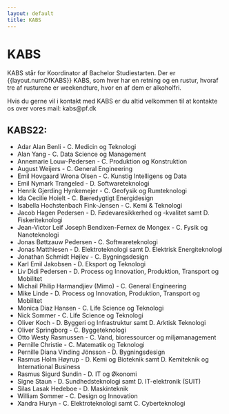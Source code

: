 ```yaml
---
layout: default
title: KABS
---
```


<h1>KABS</h1>

<p>KABS står for Koordinator af Bachelor Studiestarten. Der er {{layout.numOfKABS}} KABS, som hver har en retning og en rustur, hvoraf tre af rusturene er weekendture, hvor en af dem er alkoholfri. </p>
<p>Hvis du gerne vil i kontakt med KABS er du altid velkommen til at kontakte os over vores mail: kabs@pf.dk</p>

<h2>KABS22:</h2>

<ul>

<li>	Adar Alan Benli	-	C. Medicin og Teknologi	</li>
<li>	Alan Yang	-	C. Data Science og Management	</li>
<li>	Annemarie Louw-Pedersen	-	C. Produktion og Konstruktion	</li>
<li>	August Weijers	-	C. General Engineering	</li>
<li>	Emil Hovgaard Wrona Olsen	-	C. Kunstig Intelligens og Data	</li>
<li>	Emil Nymark Trangeled	-	D. Softwareteknologi	</li>
<li>	Henrik Gjerding Hynkemejer	-	C. Geofysik og Rumteknologi	</li>
<li>	Ida Cecilie Hoielt	-	C. Bæredygtigt Energidesign	</li>
<li>	Isabella Hochstenbach Fink-Jensen	-	C. Kemi & Teknologi	</li>
<li>	Jacob Hagen Pedersen	-	D. Fødevaresikkerhed og -kvalitet samt D. Fiskeriteknologi	</li>
<li>	Jean-Victor Leif Joseph Bendixen-Fernex de Mongex	-	C. Fysik og Nanoteknologi	</li>
<li>	Jonas Bøttzauw Pedersen	-	C. Softwareteknologi	</li>
<li>	Jonas Matthiesen	-	D. Elektroteknologi samt D. Elektrisk Energiteknologi	</li>
<li>	Jonathan Schmidt Højlev	-	C. Bygningsdesign	</li>
<li>	Karl Emil Jakobsen	-	D. Eksport og Teknologi	</li>
<li>	Liv Didi Pedersen	-	D. Process og Innovation, Produktion, Transport og Mobilitet	</li>
<li>	Michail Philip Harmandjiev (Mimo)	-	C. General Engineering	</li>
<li>	Mike Linde	-	D. Process og Innovation, Produktion, Transport og Mobilitet	</li>
<li>	Monica Diaz Hansen	-	C. Life Science og Teknologi	</li>
<li>	Nick Sommer	-	C. Life Science og Teknologi	</li>
<li>	Oliver Koch	-	D. Byggeri og Infrastruktur samt D. Arktisk Teknologi	</li>
<li>	Oliver Springborg	-	C. Byggeteknologi	</li>
<li>	Otto Westy Rasmussen	-	C. Vand, bioressourcer og miljømanagement	</li>
<li>	Pernille Christie	-	C. Matematik og Teknologi	</li>
<li>	Pernille Diana Vinding Jönsson	-	D. Bygningsdesign	</li>
<li>	Rasmus Holm Høyrup	-	D. Kemi og Bioteknik samt D. Kemiteknik og International Business	</li>
<li>	Rasmus Sigurd Sundin	-	D. IT og Økonomi	</li>
<li>	Signe Staun	-	D. Sundhedsteknologi samt D. IT-elektronik (SUIT)	</li>
<li>	Silas Lasak Hedeboe	-	D. Maskinteknik	</li>
<li>	William Sommer	-	C. Design og Innovation	</li>
<li>	Xandra Huryn	-	C. Elektroteknologi samt C. Cyberteknologi	</li>


</ul>
